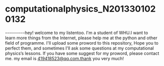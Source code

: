 # computationalphysics_N2013301020132
----------hey! welcome to my listentoo. I'm a student of WHU.I want to learn more things from the Internet, please help me at the python and other field of programme. I'll upload some proword to this repository, Hope you to perfect them, and sometimes I'll ask some questions at my computational physics‘s lessons.
If you have some suggest for my proword, please contact me. my email is 419418523@qq.com.thank you very much!
